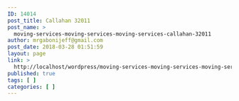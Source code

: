```yaml
---
ID: 14014
post_title: Callahan 32011
post_name: >
  moving-services-moving-services-moving-services-callahan-32011
author: mrgabonijeff@gmail.com
post_date: 2018-03-28 01:51:59
layout: page
link: >
  http://localhost/wordpress/moving-services-moving-services-moving-services-callahan-32011/
published: true
tags: [ ]
categories: [ ]
---
```


